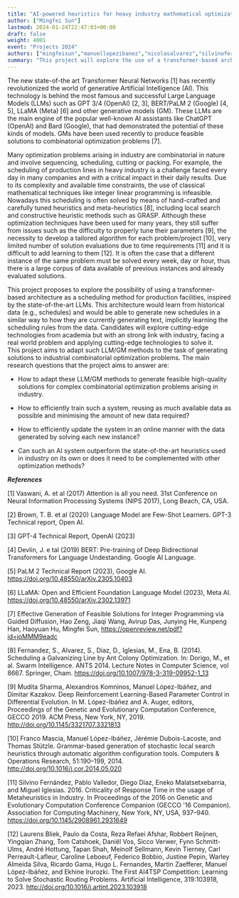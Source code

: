 ```yaml
---
title: "AI-powered heuristics for heavy industry mathematical optimization"
author: ["Mingfei Sun"]
lastmod: 2024-01-24T22:47:03+00:00
draft: false
weight: 4001
event: "Projects 2024"
authors: ["mingfeisun","manuellopezibanez","nicolasalvarez","silvinofernandez"]
summary: "This project will explore the use of a transformer-based architecture, inspired by state-of-the-art LLMs, as a scheduling method for industrial production facilities. This architecture would learn from historical data and generate new schedules in a similar way to how they generate text, implicitly learning the scheduling rules from the data. This approach will be an alternative (or complement) optimization meta-heuristics. This project will explore cutting-edge technologies from academia but with an strong link with industry."
---
```


The new state-of-the art Transformer Neural Networks [1] has recently revolutionized the world of generative Artificial Intelligence (AI). This technology is behind the most famous and successful Large Language Models (LLMs) such as GPT 3/4 (OpenAI) [2, 3], BERT/PaLM 2 (Google) [4, 5], LLaMA (Meta) [6] and other generative models (GM). These LLMs are the main engine of the popular well-known AI assistants like ChatGPT (OpenAI) and Bard (Google), that had demonstrated the potential of these kinds of models. GMs have been used recently to produce feasible solutions to combinatorial optimization problems [7].

Many optimization problems arising in industry are combinatorial in nature and involve sequencing, scheduling, cutting or packing. For example, the scheduling of production lines in heavy industry is a challenge faced every day in many companies and with a critical impact in their daily results.  Due to its complexity and available time constraints, the use of classical mathematical techniques like integer linear programming is infeasible.  Nowadays this scheduling is often solved by means of hand-crafted and carefully tuned heuristics and meta-heuristics [8], including local search and constructive heuristic methods such as GRASP. Although these optimization techniques have been used for many years, they still suffer from issues such as the difficulty to properly tune their parameters [9], the necessity to develop a tailored algorithm for each problem/project [10], very limited number of solution evaluations due to time requirements [11] and it is difficult to add learning to them [12]. It is often the case that a different instance of the same problem must be solved every week, day or hour, thus there is a large corpus of data available of previous instances and already evaluated solutions. 

This project proposes to explore the possibility of using a transformer-based architecture as a scheduling method for production facilities, inspired by the state-of-the-art LLMs. This architecture would learn from historical data (e.g., schedules) and would be able to generate new schedules in a similar way to how they are currently generating text, implicitly learning the scheduling rules from the data. Candidates will explore cutting-edge technologies from academia but with an strong link with industry, facing a real world problem and applying cutting-edge technologies to solve it.  
This project aims to adapt such LLM/GM methods to the task of generating solutions to industrial combinatorial optimization problems. The main research questions that the project aims to answer are:
 
* How to adapt these LLM/GM methods to generate feasible high-quality solutions for complex combinatorial optimization problems arising in industry.

* How to efficiently train such a system, reusing as much available data as possible and minimising the amount of new data required?

* How to efficiently update the system in an online manner with the data generated by solving each new instance?

* Can such an AI system outperform the state-of-the-art heuristics used in industry on its own or does it need to be complemented with other optimization methods?


***References***

[1] Vaswani, A. et al (2017) Attention is all you need. 31st Conference on Neural Information Processing Systems (NIPS 2017), Long Beach, CA, USA.

[2] Brown, T. B. et al (2020) Language Model are Few-Shot Learners. GPT-3 Technical report, Open AI.

[3] GPT-4 Technical Report, OpenAI (2023)

[4] Devlin, J. e tal (2019) BERT: Pre-training of Deep Bidirectional Transformers for Language Undestanding. Google AI Language.

[5] PaLM 2 Technical Report (2023), Google AI. https://doi.org/10.48550/arXiv.2305.10403

[6] LLaMA: Open and Efficient Foundation Language Model (2023), Meta AI. https://doi.org/10.48550/arXiv.2302.13971

[7] Effective Generation of Feasible Solutions for Integer Programming via Guided Diffusion, Hao Zeng, Jiaqi Wang, Avirup Das, Junying He, Kunpeng Han, Haoyuan Hu, Mingfei Sun, https://openreview.net/pdf?id=joMMM9eadc

[8] Fernandez, S., Alvarez, S., Díaz, D., Iglesias, M., Ena, B. (2014). Scheduling a Galvanizing Line by Ant Colony Optimization. In: Dorigo, M., et al. Swarm Intelligence. ANTS 2014. Lecture Notes in Computer Science, vol 8667. Springer, Cham. https://doi.org/10.1007/978-3-319-09952-1_13

[9]  Mudita Sharma, Alexandros Komninos, Manuel López-Ibáñez, and Dimitar Kazakov. Deep Reinforcement Learning-Based Parameter Control in Differential Evolution. In M. López-Ibáñez and A. Auger, editors, Proceedings of the Genetic and Evolutionary Computation Conference, GECCO 2019. ACM Press, New York, NY, 2019. http://doi.org/10.1145/3321707.3321813 

[10] Franco Mascia, Manuel López-Ibáñez, Jérémie Dubois-Lacoste, and Thomas Stützle. Grammar-based generation of stochastic local search heuristics through automatic algorithm configuration tools. Computers & Operations Research, 51:190–199, 2014.
http://doi.org/10.1016/j.cor.2014.05.020

[11] Silvino Fernández, Pablo Valledor, Diego Diaz, Eneko Malatsetxebarria, and Miguel Iglesias. 2016. Criticality of Response Time in the usage of Metaheuristics in Industry. In Proceedings of the 2016 on Genetic and Evolutionary Computation Conference Companion (GECCO '16 Companion). Association for Computing Machinery, New York, NY, USA, 937–940. https://doi.org/10.1145/2908961.2931649

[12] Laurens Bliek, Paulo da Costa, Reza Refaei Afshar, Robbert Reijnen, Yingqian Zhang, Tom Catshoek, Daniël Vos, Sicco Verwer, Fynn Schmitt-Ulms, André Hottung, Tapan Shah, Meinolf Sellmann, Kevin Tierney, Carl Perreault-Lafleur, Caroline Leboeuf, Federico Bobbio, Justine Pepin, Warley Almeida Silva, Ricardo Gama, Hugo L. Fernandes, Martin Zaefferer, Manuel López-Ibáñez, and Ekhine Irurozki. The First AI4TSP Competition: Learning to Solve Stochastic Routing Problems. Artificial Intelligence, 319:103918, 2023.
http://doi.org/10.1016/j.artint.2023.103918 

